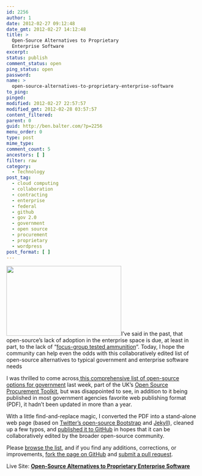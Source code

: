 ```yaml
---
id: 2256
author: 1
date: 2012-02-27 09:12:48
date_gmt: 2012-02-27 14:12:48
title: >
  Open-Source Alternatives to Proprietary
  Enterprise Software
excerpt:
status: publish
comment_status: open
ping_status: open
password:
name: >
  open-source-alternatives-to-proprietary-enterprise-software
to_ping:
pinged:
modified: 2012-02-27 22:57:57
modified_gmt: 2012-02-28 03:57:57
content_filtered:
parent: 0
guid: http://ben.balter.com/?p=2256
menu_order: 0
type: post
mime_type:
comment_count: 5
ancestors: [ ]
filter: raw
category:
  - Technology
post_tag:
  - cloud computing
  - collaboration
  - contracting
  - enterprise
  - federal
  - github
  - gov 2.0
  - government
  - open source
  - procurement
  - proprietary
  - wordpress
post_format: [ ]
---
```

[<img class="alignright size-medium wp-image-2262" title="open-source-alternatives-screenshot" src="http://ben.balter.com/wp-content/uploads/2012/02/open-source-alternatives-screenshot1-300x182.png" alt="" width="300" height="182" />][1]I’ve said in the past, that open-source’s lack of adoption in the enterprise space is due, at least in part, to the lack of “[focus-group tested ammunition][2]“. Today, I hope the community can help even the odds with this collaboratively edited list of open-source alternatives to typical government and enterprise software needs

I was thrilled to come across[ this comprehensive list of open-source options for government][3] last week, part of the UK’s [Open Source Procurement Toolkit][4], but was disappointed to see, in addition to it being published in most government agencies favorite web publishing format (PDF), it hadn’t been updated in more than a year.

With a little find-and-replace magic, I converted the PDF into a stand-alone web page (based on [Twitter’s open-source Bootstrap][5] and [Jekyll][6]), cleaned up a few typos, and [published it to GitHub][7] in hopes that it can be collaboratively edited by the broader open-source community.

Please [browse the list][7], and if you find any additions, corrections, or improvements, [fork the page on GitHub][8] and [submit a pull request][9].

Live Site: **[Open-Source Alternatives to Proprietary Enterprise Software][7]**

 [1]: http://ben.balter.com/wp-content/uploads/2012/02/open-source-alternatives-screenshot1.png
 [2]: http://ben.balter.com/2011/08/31/enterprise-open-source-and-why-better-is-not-enough/
 [3]: https://update.cabinetoffice.gov.uk/sites/default/files/resources/Open-Source-Option-v1.pdf
 [4]: https://update.cabinetoffice.gov.uk/resource-library/open-source-procurement-toolkit
 [5]: http://twitter.github.com/bootstrap/
 [6]: https://github.com/mojombo/jekyll
 [7]: http://benbalter.github.com/open-source-alternatives/
 [8]: https://github.com/benbalter/open-source-alternatives
 [9]: http://help.github.com/send-pull-requests/